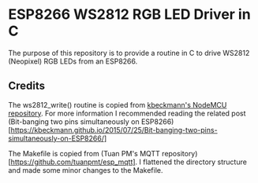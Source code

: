 # ESP8266 WS2812 RGB LED Driver in C
The purpose of this repository is to provide a routine in C to drive WS2812 (Neopixel) RGB LEDs from an ESP8266. 

## Credits
The ws2812_write() routine is copied from [kbeckmann's NodeMCU repository](https://github.com/kbeckmann/nodemcu-firmware/blob/ws2812-dual/app/modules/ws2812.c). For more information I recommended reading the related post (Bit-banging two pins simultaneously on ESP8266)[https://kbeckmann.github.io/2015/07/25/Bit-banging-two-pins-simultaneously-on-ESP8266/]

The Makefile is copied from (Tuan PM's MQTT repository)[https://github.com/tuanpmt/esp_mqtt]. I flattened the directory structure and made some minor changes to the Makefile.
